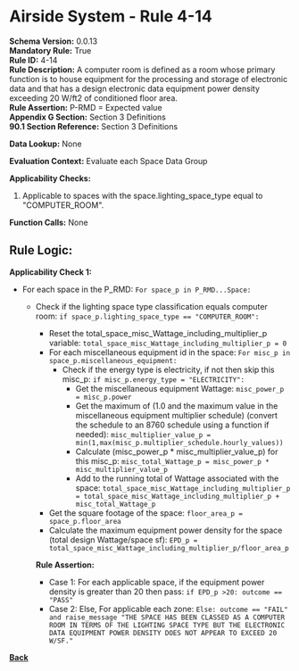 # Airside System - Rule 4-14  
**Schema Version:** 0.0.13  
**Mandatory Rule:** True   
**Rule ID:** 4-14  
**Rule Description:** A computer room is defined as a room whose primary function is to house equipment for the processing and storage of electronic data and that has a design electronic data equipment power density exceeding 20 W/ft2 of conditioned floor area.  
**Rule Assertion:** P-RMD = Expected value   
**Appendix G Section:** Section 3 Definitions      
**90.1 Section Reference:** Section 3 Definitions  

**Data Lookup:** None  

**Evaluation Context:** Evaluate each Space Data Group

**Applicability Checks:**  

1. Applicable to spaces with the space.lighting_space_type equal to "COMPUTER_ROOM".

**Function Calls:**  None  

## Rule Logic:  
**Applicability Check 1:**  
- For each space in the P_RMD: `For space_p in P_RMD...Space:`
    - Check if the lighting space type classification equals computer room: `if space_p.lighting_space_type == "COMPUTER_ROOM":`
        - Reset the total_space_misc_Wattage_including_multiplier_p variable: `total_space_misc_Wattage_including_multiplier_p = 0`
        - For each miscellaneous equipment id in the space: `For misc_p in space_p.miscellaneous_equipment:`
            - Check if the energy type is electricity, if not then skip this misc_p: `if misc_p.energy_type = "ELECTRICITY":`
                - Get the miscellaneous equipment Wattage: `misc_power_p = misc_p.power`
                - Get the maximum of (1.0 and the maximum value in the miscellaneous equipment multiplier schedule) (convert the schedule to an 8760 schedule using a function if needed): `misc_multiplier_value_p = min(1,max(misc_p.multiplier_schedule.hourly_values))`
                - Calculate (misc_power_p * misc_multiplier_value_p) for this misc_p: `misc_total_Wattage_p = misc_power_p * misc_multiplier_value_p`
                - Add to the running total of Wattage associated with the space: `total_space_misc_Wattage_including_multiplier_p = total_space_misc_Wattage_including_multiplier_p + misc_total_Wattage_p`
        - Get the square footage of the space: `floor_area_p = space_p.floor_area`
        - Calculate the maximum equipment power density for the space (total design Wattage/space sf): `EPD_p = total_space_misc_Wattage_including_multiplier_p/floor_area_p`
        
        **Rule Assertion:**  
        - Case 1: For each applicable space, if the equipment power density is greater than 20 then pass: `if EPD_p >20: outcome == "PASS"`
        - Case 2: Else, For applicable each zone: `Else: outcome == "FAIL" and raise_message "THE SPACE HAS BEEN CLASSED AS A COMPUTER ROOM IN TERMS OF THE LIGHTING SPACE TYPE BUT THE ELECTRONIC DATA EQUIPMENT POWER DENSITY DOES NOT APPEAR TO EXCEED 20 W/SF."`  

 

**[Back](_toc.md)**
